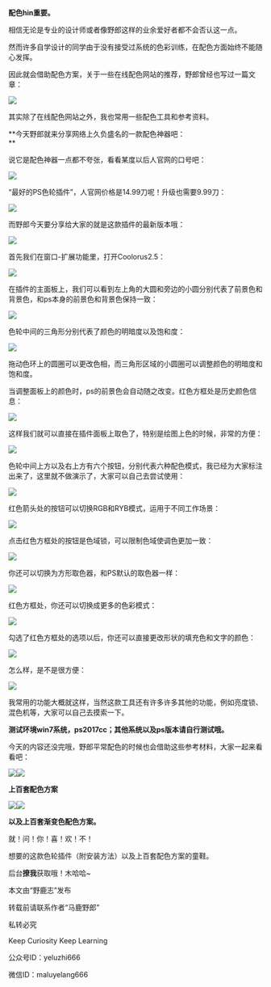 **配色hin重要。**

相信无论是专业的设计师或者像野郎这样的业余爱好者都不会否认这一点。

然而许多自学设计的同学由于没有接受过系统的色彩训练，在配色方面始终不能随心发挥。

因此就会借助配色方案，关于一些在线配色网站的推荐，野郎曾经也写过一篇文章：

![](https://pic4.zhimg.com/v2-0b5ae226197f1072cb734c83dc41dadf_r.jpg)

其实除了在线配色网站之外，我也常用一些配色工具和参考资料。  

**今天野郎就来分享网络上久负盛名的一款配色神器吧：  
**

说它是配色神器一点都不夸张，看看某度以后人官网的口号吧：

![](https://pic3.zhimg.com/v2-029be3ce9e4c69c77e9b34c1c300023a_r.jpg)

“最好的PS色轮插件”，人官网价格是14.99刀呢！升级也需要9.99刀：

![](https://pic1.zhimg.com/v2-865372ea2cd64816707398022d822a88_r.jpg)

而野郎今天要分享给大家的就是这款插件的最新版本哦：

![](https://pic2.zhimg.com/v2-620b319993a40bc71d80bdf5167ed2fd_r.jpg)

首先我们在窗口-扩展功能里，打开Coolorus2.5：

![](https://pic2.zhimg.com/v2-302b3e486af21aac93aff5bfa294337d_r.jpg)

在插件的主面板上，我们可以看到左上角的大圆和旁边的小圆分别代表了前景色和背景色，和ps本身的前景色和背景色保持一致：  

![](https://pic3.zhimg.com/v2-33963f05015d1917f22644f07f2d3f1e_r.jpg)

色轮中间的三角形分别代表了颜色的明暗度以及饱和度：

![](https://pic1.zhimg.com/v2-ad7d9c94ebff9b1e7fc24e8979161384_r.jpg)

拖动色环上的圆圈可以更改色相，而三角形区域的小圆圈可以调整颜色的明暗度和饱和度。

当调整面板上的颜色时，ps的前景色会自动随之改变。红色方框处是历史颜色信息：

![](https://pic1.zhimg.com/v2-5f2ddbbe2bcdde2c02bb2a5b93274744_r.jpg)

这样我们就可以直接在插件面板上取色了，特别是绘图上色的时候，非常的方便：

![](https://pic4.zhimg.com/v2-8cb78e2e7de01345366295aa67d3bcaf_r.jpg)

色轮中间上方以及右上方有六个按钮，分别代表六种配色模式，我已经为大家标注出来了，这里就不做演示了，大家可以自己去尝试使用：

![](https://pic3.zhimg.com/v2-0aa22a709d399d9d3b80bb421c30b896_r.jpg)

红色箭头处的按钮可以切换RGB和RYB模式，运用于不同工作场景：

![](https://pic4.zhimg.com/v2-861caccd5c75668faeeb646e016282b3_r.jpg)

点击红色方框处的按钮是色域锁，可以限制色域使调色更加一致：

![](https://pic4.zhimg.com/v2-cd21eca133339121afcb28e08d1abc23_r.jpg)

你还可以切换为方形取色器，和PS默认的取色器一样：  

![](https://pic2.zhimg.com/v2-79f4d5d412ec451fc720cc8b4e766cd1_r.jpg)

红色方框处，你还可以切换成更多的色彩模式：

![](https://pic2.zhimg.com/v2-cdc76100454d31f4839b63898b634499_r.jpg)

勾选了红色方框处的选项以后，你还可以直接更改形状的填充色和文字的颜色：

![](https://pic2.zhimg.com/v2-14db0ea7a6c374219d19433ed69f5bed_r.jpg)

怎么样，是不是很方便：

![](https://pic2.zhimg.com/v2-8554920c2a5466884f2e7b8161058d45_r.jpg)

我常用的功能大概就这样，当然这款工具还有许多许多其他的功能，例如亮度锁、混色机等，大家可以自己去摸索一下。

**测试环境win7系统，ps2017cc；其他系统以及ps版本请自行测试哦。**

今天的内容还没完哦，野郎平常配色的时候也会借助这些参考材料，大家一起来看看吧：

![](https://pic1.zhimg.com/v2-9eea5f06bc41c7fe2c5dd5d2385eb150_r.jpg)![](https://pic4.zhimg.com/v2-5bd39d8fb64f66870f7c21ea6f4ae28f_r.jpg)

**上百套配色方案**

![](https://pic1.zhimg.com/v2-eff6dfc2834930803231ac658cecfa50_r.jpg)![](https://pic2.zhimg.com/v2-99eab75ac1096b797069165a48c861b1_r.jpg)

**以及上百套渐变色配色方案。**

就！问！你！喜！欢！不！

想要的这款色轮插件（附安装方法）以及上百套配色方案的童鞋。

后台**撩我**获取哦！木哈哈~

本文由“野鹿志”发布

转载前请联系作者“马鹿野郎”

私转必究

Keep Curiosity Keep Learning

公众号ID：yeluzhi666

微信ID：maluyelang666